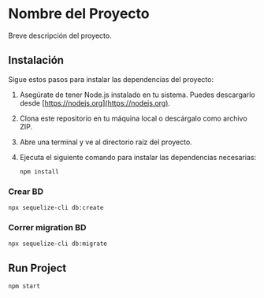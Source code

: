 # Nombre del Proyecto

Breve descripción del proyecto.

## Instalación

Sigue estos pasos para instalar las dependencias del proyecto:

1. Asegúrate de tener Node.js instalado en tu sistema. Puedes descargarlo desde [https://nodejs.org](https://nodejs.org).

2. Clona este repositorio en tu máquina local o descárgalo como archivo ZIP.

3. Abre una terminal y ve al directorio raíz del proyecto.

4. Ejecuta el siguiente comando para instalar las dependencias necesarias:

   ```shell
   npm install

### Crear BD
``` 
npx sequelize-cli db:create
```

### Correr migration BD
``` 
npx sequelize-cli db:migrate
```

## Run Project 
```
npm start
```